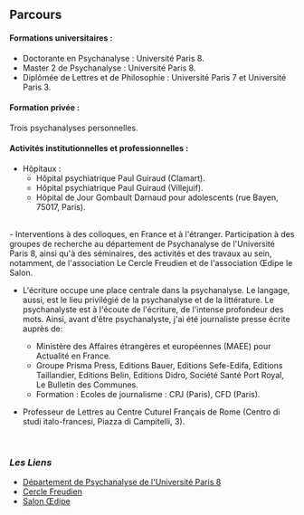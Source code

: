 
##  Parcours


#### Formations universitaires :

- Doctorante en Psychanalyse : Université Paris 8.
- Master 2 de Psychanalyse : Université Paris 8.
- Diplômée de Lettres et de Philosophie : Université Paris 7 et Université Paris 3.


#### Formation privée :
Trois psychanalyses personnelles.


#### Activités institutionnelles et professionnelles : 

- Hôpitaux :
  - Hôpital psychiatrique Paul Guiraud (Clamart).
  - Hôpital psychiatrique Paul Guiraud (Villejuif).
  - Hôpital de Jour Gombault Darnaud pour adolescents (rue Bayen, 75017, Paris).
  
<br/>
- Interventions à des colloques, en France et à l'étranger. 
Participation à des groupes  de recherche au  département de Psychanalyse de l'Université Paris 8, ainsi qu'à des séminaires, des activités et des travaux au sein, notamment, de l'association Le Cercle Freudien et de l'association Œdipe le Salon.

- L'écriture occupe une place centrale dans la psychanalyse. 
Le langage, aussi, est le lieu privilégié de la psychanalyse et de la littérature. Le psychanalyste est à l'écoute de l'écriture, de l'intense profondeur des mots. Ainsi, avant d'être psychanalyste, j'ai été journaliste presse écrite auprès de:
  - Ministère des Affaires étrangères et européennes (MAEE) pour Actualité en France.
  - Groupe Prisma Press,  Editions Bauer, Editions Sefe-Edifa, Editions Taillandier, Editions Belin, Editions Didro, 
     Société Santé Port Royal, Le Bulletin des Communes.
  - Formation : Ecoles de journalisme : CPJ (Paris), CFD (Paris).
  
- Professeur de Lettres au Centre Cuturel Français de Rome (Centro di studi italo-francesi, Piazza di Campitelli, 3).

          
<br/>

###  <I> Les Liens </I> 

- [Département de Psychanalyse de l'Université Paris 8](http://www.ufr-sepf.univ-paris8.fr)
- [Cercle Freudien](http://www.cerclefreudien.org)
- [Salon Œdipe](http://www.oedipelesalon.com)

